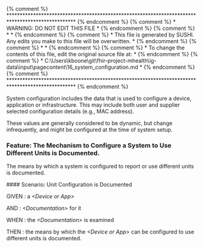 {% comment %} ************************************************************************************************* {% endcomment %}
{% comment %} *                                WARNING: DO NOT EDIT THIS FILE                                 * {% endcomment %}
{% comment %} *                                                                                               * {% endcomment %}
{% comment %} * This file is generated by SUSHI. Any edits you make to this file will be overwritten.         * {% endcomment %}
{% comment %} *                                                                                               * {% endcomment %}
{% comment %} * To change the contents of this file, edit the original source file at:                        * {% endcomment %}
{% comment %} * C:\Users\kboone\git\fhir-project-mhealth\ig-data\input\pagecontent\16_system_configuration.md * {% endcomment %}
{% comment %} ************************************************************************************************* {% endcomment %}

System configuration includes the data that is used to configure a device,
application or infrastructure.  This may include both user and supplier
selected configuration details (e.g., MAC address).

These values are generally considered to be dynamic, but change infrequently,
and might be configured at the time of system setup.
<span id='the-mechanism-to-configure-a-system-to-use-different-units-is-documented.'/>
### <span class='glyphicon text-success glyphicon-phone'/> <span class='glyphicon text-success glyphicon-dashboard'/> Feature: The Mechanism to Configure a System to Use Different Units is Documented.

The means by which a system is configured to report or use different units is documented.


<span id='unit-configuration-is-documented'/>
#### <span class='glyphicon text-success glyphicon-phone'/> <span class='glyphicon text-success glyphicon-dashboard'/> Scenario: Unit Configuration is Documented


GIVEN
: a <i>&lt;Device or App&gt;</i>

   AND
   : <i>&lt;Documentation&gt;</i> for it

WHEN
: the <i>&lt;Documentation&gt;</i> is examined

THEN
: the means by which the <i>&lt;Device or App&gt;</i> can be configured to use different units is documented.

